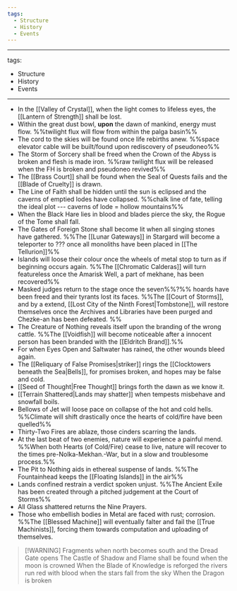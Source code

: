 ```yaml
---
tags:
  - Structure
  - History
  - Events
---
```

---
tags:
  - Structure
  - History
  - Events
---
- In the [[Valley of Crystal]], when the light comes to lifeless eyes, the [[Lantern of Strength]] shall be lost.
- Within the great dust bowl, **upon** the dawn of mankind, energy must flow. 
	%%twilight flux will flow from within the palga basin%%
- The cord to the skies will be found once life rebirths anew.
	%%space elevator cable will be built/found upon rediscovery of pseudoneo%%
- The Storm of Sorcery shall be freed when the Crown of the Abyss is broken and flesh is made iron.
	%%raw twilight flux will be released when the FH is broken and pseudoneo revived%%
- The [[Brass Court]] shall be found when the Seal of Quests fails and the [[Blade of Cruelty]] is drawn.
- The Line of Faith shall be hidden until the sun is eclipsed and the caverns of emptied lodes have collapsed.
	%%chalk line of fate, telling the ideal plot --- caverns of lode = hollow mountains%%
- When the Black Hare lies in blood and blades pierce the sky, the Rogue of the Tome shall fall.
- The Gates of Foreign Stone shall become lit when all singing stones have gathered. 
	%%The [[Lunar Gateways]] in Stargard will become a teleporter to ??? once all monoliths have been placed in [[The Tellurion]]%%
- Islands will loose their colour once the wheels of metal stop to turn as if beginning occurs again. 
	%%The [[Chromatic Calderas]] will turn featureless once the Amarisk Well, a part of mekhane, has been recovered%%
- Masked judges return to the stage once the seven%%?%% hoards have been freed and their tyrants lost its faces. 
	%%The [[Court of Storms]], and by a extend, [[Lost City of the Ninth Forest|Tombstone]], will restore themselves once the Archives and Libraries have been purged and Chezke-an has been defeated. %%
- The Creature of Nothing reveals itself upon the branding of the wrong cattle. 
%%The [[Voidfish]] will become noticeable after a innocent person has been branded with the [[Eldritch Brand]].%%
- For when Eyes Open and Saltwater has rained, the other wounds bleed again.
- The [[Reliquary of False Promises|striker]] rings the [[Clocktowers beneath the Sea|Bells]], for promises broken, and hopes may be false and cold.
- [[Seed of Thought|Free Thought]] brings forth the dawn as we know it. 
- [[Terrain Shattered|Lands may shatter]] when tempests misbehave and snowfall boils. 
- Bellows of Jet will loose pace on collapse of the hot and cold hells.
	%%Climate will shift drastically once the hearts of cold/fire have been quelled%%
- Thirty-Two Fires are ablaze, those cinders scarring the lands.  
- At the last beat of two enemies, nature will experience a painful mend.
	%%When both Hearts (of Cold/Fire) cease to live, nature will recover to the times pre-Nolka-Mekhan.-War, but in a slow and troublesome process.%%
- The Pit to Nothing aids in ethereal suspense of lands. 
	%%The Fountainhead keeps the [[Floating Islands]] in the air%%
- Lands confined restrain a verdict spoken unjust. 
	%%The Ancient Exile has been created through a pitched judgement at the Court of Storms%%
- All Glass shattered returns the Nine Prayers.
- Those who embellish bodies in Metal are faced with rust; corrosion. 
	 %%The [[Blessed Machine]] will eventually falter and fail the [[True Machinists]], forcing them towards computation and uploading of themselves.
> [!WARNING] Fragments
> when north becomes south and the Dread Gate opens
> The Castle of Shadow and Flame shall be found
> when the moon is crowned
> When the Blade of Knowledge is reforged
> the rivers run red with blood
> when the stars fall from the sky
> When the Dragon is broken
